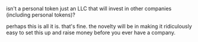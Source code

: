 isn't a personal token just an LLC that will invest in other companies (including personal tokens)?

perhaps this is all it is. that's fine. the novelty will be in making it ridiculously easy to set this up and raise money before you ever have a company.

